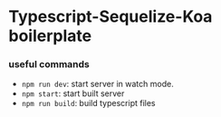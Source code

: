 # Typescript-Sequelize-Koa boilerplate

### useful commands

* `npm run dev`: start server in watch mode.
* `npm start`: start built server
* `npm run build`: build typescript files